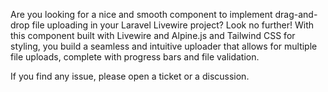 Are you looking for a nice and smooth component to implement drag-and-drop file uploading in your Laravel Livewire project? Look no further! With this component built with Livewire and Alpine.js and Tailwind CSS for styling, you build a seamless and intuitive uploader that allows for multiple file uploads, complete with progress bars and file validation. 

If you find any issue, please open a ticket or a discussion.

